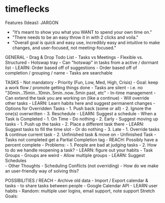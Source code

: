 timeflecks
==========

Features (Ideas):
JARGON
 - "It’s meant to show you what you WANT to spend 
	your own time on."
 - "There needs to be an easy throw it in with 
	2 clicks and voila."
- "Overall goal is quick and easy use, incredibly 
   easy and intuitive to make changes, and user-focused, 
   not meeting-focused."
   
GENERAL
	- Drag & Drop Todo List
	- Tasks vs Meetings
		- Flexible vs. Structured
	- Hotswap tray
		- Can "hotswap" in tasks from a active / dormant list
			- LEARN: Order based off of suggestions
			- Order based off of completion / grouping / name
	- Tasks are searchable
	
TASKS
	- Not mandatory
	- Priority (Fun, Low, Med, High, Crisis)
	- Goal: keep a work flow / promote getting things done
	- Tasks are silent
		- i.e. no "30min...15min...10min..5min..now..5min past, etc"
	- In-time management
		- Can extend the task you are working on (like a continue)
			- Will override other tasks
			- LEARN: Learn habits here and suggest permanent changes
		- Options for Overridden Tasks
			- 1. Push back (some or all)
			- 2. Ignore the one(s) overwritten
			- 3. Reschedule
			- LEARN: Suggest a schedule
		- When a Task is Completed
			- 1. On Time - Do nothing
			- 2. Early - Suggest moving up tasks
				- 1. Push up the tasks
				- 2. Place a different task there
				- LEARN: Suggest tasks to fill the time slot
				- Or do nothing
			- 3. Late
				- 1. Override tasks & continue current task
				- 2. Unfinished task & move on
	- Unfinished Task
		- Tasks not completed get a Partial Completion tag
		- REACH: Possibly have a percent complete
			- Problems:
				- 1. People are bad at judging tasks
				- 2. How to do we handle reopening a task?
				- LEARN: figure out your habits
	- Task Groups
		- Groups are weird
		- Allow multiple groups
	- LEARN: Suggest Schedules	
	- Other Thoughts
		- Scheduling Conflicts (not overriding)
			- How do we make an user-friendly way of solving this?
		
POSSIBILITIES / REACH
	- Archive old data
	- Import / Export calendar & tasks
		- to share tasks between people
	- Google Calendar API
	- LEARN user habits
	- Random: multiple user logins, email support, note support
Stretch Goals:
